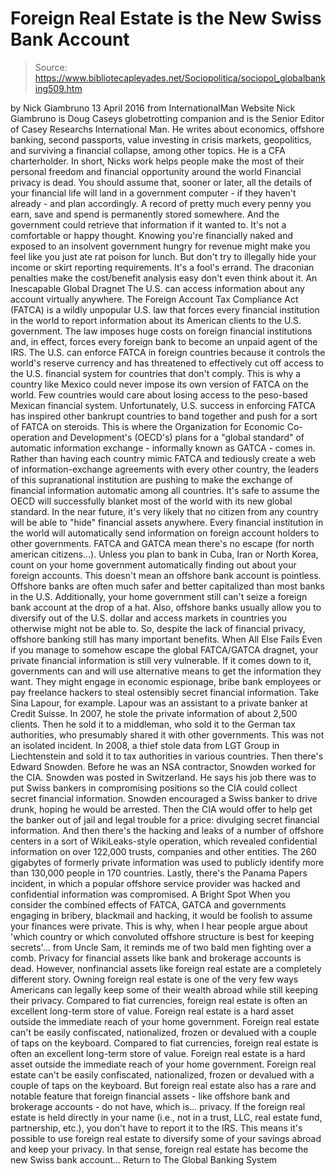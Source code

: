 # Foreign Real Estate is the New Swiss Bank Account

> Source: https://www.bibliotecapleyades.net/Sociopolitica/sociopol_globalbanking509.htm

by Nick Giambruno
13 April 2016
from InternationalMan Website
Nick Giambruno is Doug Caseys globetrotting companion and is the Senior Editor of Casey Researchs International Man.
He writes about economics, offshore banking, second passports, value investing in crisis markets, geopolitics, and surviving a financial collapse, among other topics.
He is a CFA charterholder.
In short, Nicks work helps people make the most of their personal freedom and financial opportunity around the world
Financial privacy is dead. You should assume that, sooner or later, all the details of your financial life will land in a government computer - if they haven't already - and plan accordingly. A record of pretty much every penny you earn, save and spend is permanently stored somewhere. And the government could retrieve that information if it wanted to. It's not a comfortable or happy thought. Knowing you're financially naked and exposed to an insolvent government hungry for revenue might make you feel like you just ate rat poison for lunch. But don't try to illegally hide your income or skirt reporting requirements. It's a fool's errand. The draconian penalties make the cost/benefit analysis easy don't even think about it.
An Inescapable Global Dragnet The U.S. can access information about any account virtually anywhere. The Foreign Account Tax Compliance Act (FATCA) is a wildly unpopular U.S. law that forces every financial institution in the world to report information about its American clients to the U.S. government.
The law imposes huge costs on foreign financial institutions and, in effect, forces every foreign bank to become an unpaid agent of the IRS. The U.S. can enforce FATCA in foreign countries because it controls the world's reserve currency and has threatened to effectively cut off access to the U.S. financial system for countries that don't comply. This is why a country like Mexico could never impose its own version of FATCA on the world. Few countries would care about losing access to the peso-based Mexican financial system. Unfortunately, U.S. success in enforcing FATCA has inspired other bankrupt countries to band together and push for a sort of FATCA on steroids.
This is where the Organization for Economic Co-operation and Development's (OECD's) plans for a "global standard" of automatic information exchange - informally known as GATCA - comes in. Rather than having each country mimic FATCA and tediously create a web of information-exchange agreements with every other country, the leaders of this supranational institution are pushing to make the exchange of financial information automatic among all countries. It's safe to assume the OECD will successfully blanket most of the world with its new global standard. In the near future, it's very likely that no citizen from any country will be able to "hide" financial assets anywhere.
Every financial institution in the world will automatically send information on foreign account holders to other governments. FATCA and GATCA mean there's no escape (for north american citizens...). Unless you plan to bank in Cuba, Iran or North Korea, count on your home government automatically finding out about your foreign accounts. This doesn't mean an offshore bank account is pointless. Offshore banks are often much safer and better capitalized than most banks in the U.S. Additionally, your home government still can't seize a foreign bank account at the drop of a hat. Also, offshore banks usually allow you to diversify out of the U.S. dollar and access markets in countries you otherwise might not be able to.
So, despite the lack of financial privacy, offshore banking still has many important benefits.
When All Else Fails Even if you manage to somehow escape the global FATCA/GATCA dragnet, your private financial information is still very vulnerable. If it comes down to it, governments can and will use alternative means to get the information they want. They might engage in economic espionage, bribe bank employees or pay freelance hackers to steal ostensibly secret financial information. Take Sina Lapour, for example. Lapour was an assistant to a private banker at Credit Suisse.
In 2007, he stole the private information of about 2,500 clients. Then he sold it to a middleman, who sold it to the German tax authorities, who presumably shared it with other governments. This was not an isolated incident.
In 2008, a thief stole data from LGT Group in Liechtenstein and sold it to tax authorities in various countries. Then there's Edward Snowden.
Before he was an NSA contractor, Snowden worked for the CIA. Snowden was posted in Switzerland. He says his job there was to put Swiss bankers in compromising positions so the CIA could collect secret financial information.
Snowden encouraged a Swiss banker to drive drunk, hoping he would be arrested. Then the CIA would offer to help get the banker out of jail and legal trouble for a price:
divulging secret financial information.
And then there's the hacking and leaks of a number of offshore centers in a sort of WikiLeaks-style operation, which revealed confidential information on over 122,000 trusts, companies and other entities.
The 260 gigabytes of formerly private information was used to publicly identify more than 130,000 people in 170 countries. Lastly, there's the Panama Papers incident, in which a popular offshore service provider was hacked and confidential information was compromised.
A Bright Spot When you consider the combined effects of FATCA, GATCA and governments engaging in bribery, blackmail and hacking, it would be foolish to assume your finances were private. This is why, when I hear people argue about 'which country or which convoluted offshore structure is best for keeping secrets'... from Uncle Sam, it reminds me of two bald men fighting over a comb. Privacy for financial assets like bank and brokerage accounts is dead. However, nonfinancial assets like foreign real estate are a completely different story. Owning foreign real estate is one of the very few ways Americans can legally keep some of their wealth abroad while still keeping their privacy.
Compared to fiat currencies, foreign real estate is often an excellent long-term store of value. Foreign real estate is a hard asset outside the immediate reach of your home government. Foreign real estate can't be easily confiscated, nationalized, frozen or devalued with a couple of taps on the keyboard.
Compared to fiat currencies, foreign real estate is often an excellent long-term store of value.
Foreign real estate is a hard asset outside the immediate reach of your home government.
Foreign real estate can't be easily confiscated, nationalized, frozen or devalued with a couple of taps on the keyboard.
But foreign real estate also has a rare and notable feature that foreign financial assets - like offshore bank and brokerage accounts - do not have, which is... privacy.
If the foreign real estate is held directly in your name (i.e., not in a trust, LLC, real estate fund, partnership, etc.), you don't have to report it to the IRS. This means it's possible to use foreign real estate to diversify some of your savings abroad and keep your privacy. In that sense, foreign real estate has become the new Swiss bank account...
Return to The Global Banking System
